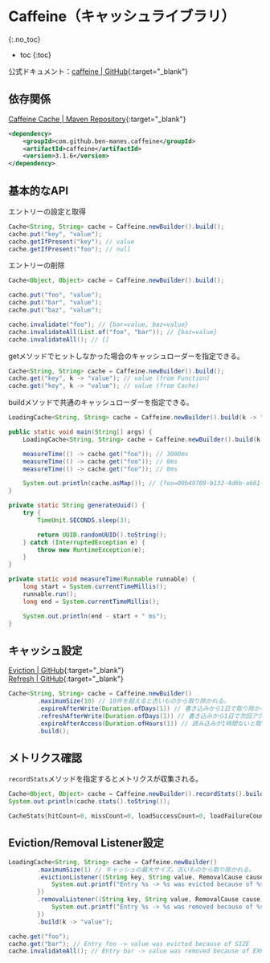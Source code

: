 # Caffeine（キャッシュライブラリ）
{:.no_toc}

* toc
{:toc}

公式ドキュメント：[caffeine \| GitHub](https://github.com/ben-manes/caffeine){:target="_blank"}

## 依存関係
[Caffeine Cache \| Maven Repository](https://mvnrepository.com/artifact/com.github.ben-manes.caffeine/caffeine){:target="_blank"}

```xml
<dependency>
    <groupId>com.github.ben-manes.caffeine</groupId>
    <artifactId>caffeine</artifactId>
    <version>3.1.6</version>
</dependency>
```

## 基本的なAPI
エントリーの設定と取得

```java
Cache<String, String> cache = Caffeine.newBuilder().build();
cache.put("key", "value");
cache.getIfPresent("key"); // value
cache.getIfPresent("foo"); // null
```

エントリーの削除
```java
Cache<Object, Object> cache = Caffeine.newBuilder().build();

cache.put("foo", "value");
cache.put("bar", "value");
cache.put("baz", "value");

cache.invalidate("foo"); // {bar=value, baz=value}
cache.invalidateAll(List.of("foo", "bar")); // {baz=value}
cache.invalidateAll(); // []
```

getメソッドでヒットしなかった場合のキャッシュローダーを指定できる。

```java
Cache<String, String> cache = Caffeine.newBuilder().build();
cache.get("key", k -> "value"); // value (from Function)
cache.get("key", k -> "value"); // value (from Cache)
```

buildメソッドで共通のキャッシュローダーを指定できる。

```java
LoadingCache<String, String> cache = Caffeine.newBuilder().build(k -> "value");
```

```java
public static void main(String[] args) {
    LoadingCache<String, String> cache = Caffeine.newBuilder().build(k -> generateUuid());

    measureTime(() -> cache.get("foo")); // 3000ms
    measureTime(() -> cache.get("foo")); // 0ms
    measureTime(() -> cache.get("foo")); // 0ms

    System.out.println(cache.asMap()); // {foo=00b49709-b132-4d6b-a661-f3f2f73eaac7}
}

private static String generateUuid() {
    try {
        TimeUnit.SECONDS.sleep(3);

        return UUID.randomUUID().toString();
    } catch (InterruptedException e) {
        throw new RuntimeException(e);
    }
}

private static void measureTime(Runnable runnable) {
    long start = System.currentTimeMillis();
    runnable.run();
    long end = System.currentTimeMillis();

    System.out.println(end - start + " ms");
}
```

## キャッシュ設定
[Eviction \| GitHub](https://github.com/ben-manes/caffeine/wiki/Eviction){:target="_blank"}  
[Refresh \| GitHub](https://github.com/ben-manes/caffeine/wiki/Refresh){:target="_blank"}

```java
Cache<String, String> cache = Caffeine.newBuilder()
        .maximumSize(10) // 10件を超えると古いものから取り除かれる。
        .expireAfterWrite(Duration.ofDays(1)) // 書き込みから1日で取り除かれる。
        .refreshAfterWrite(Duration.ofDays(1)) // 書き込みから1日で次回アクセス時に非同期で取り替えられる。
        .expireAfterAccess(Duration.ofHours(1)) // 読み込みが1時間ないと取り除かれる。
        .build();
```

## メトリクス確認
`recordStats`メソッドを指定するとメトリクスが収集される。

```java
Cache<Object, Object> cache = Caffeine.newBuilder().recordStats().build();
System.out.println(cache.stats().toString());

CacheStats{hitCount=0, missCount=0, loadSuccessCount=0, loadFailureCount=0, totalLoadTime=0, evictionCount=0, evictionWeight=0}
```

## Eviction/Removal Listener設定
```java
LoadingCache<String, String> cache = Caffeine.newBuilder()
        .maximumSize(1) // キャッシュの最大サイズ。古いものから取り除かれる。
        .evictionListener((String key, String value, RemovalCause cause) -> {
            System.out.printf("Entry %s -> %s was evicted because of %s\n", key, value, cause);
        })
        .removalListener((String key, String value, RemovalCause cause) -> {
            System.out.printf("Entry %s -> %s was removed because of %s\n", key, value, cause);
        })  
        .build(k -> "value");

cache.get("foo");
cache.get("bar"); // Entry foo -> value was evicted because of SIZE
cache.invalidateAll(); // Entry bar -> value was removed because of EXPLICIT
```
